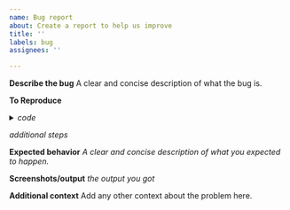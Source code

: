 ```yaml
---
name: Bug report
about: Create a report to help us improve
title: ''
labels: bug
assignees: ''

---
```


**Describe the bug**
A clear and concise description of what the bug is.

**To Reproduce**

<details><summary><i>code</i></summary>
<p>

```java

code here

```

</p>
</details>

*additional steps*

**Expected behavior**
*A clear and concise description of what you expected to happen.*

**Screenshots/output**
*the output you got*



**Additional context**
Add any other context about the problem here.
